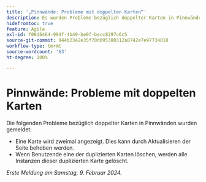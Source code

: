 ```yaml
---
title: '„Pinnwände: Probleme mit doppelten Karten“'
description: Es wurden Probleme bezüglich doppelter Karten in Pinnwänden gemeldet.
hidefromtoc: true
feature: Agile
exl-id: f08d6464-99df-4b49-be0f-becc8297c6c5
source-git-commit: 944b2342e35f70d095380312a8742e7e97734818
workflow-type: tm+mt
source-wordcount: '63'
ht-degree: 100%

---
```


# Pinnwände: Probleme mit doppelten Karten

<!--

>[!NOTE]
>
>This issue was fixed on August 15, 2024.

-->


Die folgenden Probleme bezüglich doppelter Karten in Pinnwänden wurden gemeldet:

* Eine Karte wird zweimal angezeigt. Dies kann durch Aktualisieren der Seite behoben werden.
* Wenn Benutzende eine der duplizierten Karten löschen, werden alle Instanzen dieser duplizierten Karte gelöscht.

_Erste Meldung am Samstag, 9. Februar 2024._
